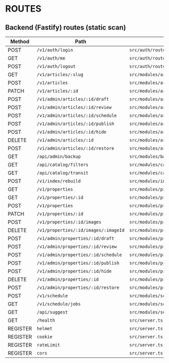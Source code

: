 # ROUTES

## Backend (Fastify) routes (static scan)

| Method | Path | File |
|---|---|---|
| POST | `/v1/auth/login` | `src/auth/routes.ts` |
| GET | `/v1/auth/me` | `src/auth/routes.ts` |
| POST | `/v1/auth/logout` | `src/auth/routes.ts` |
| GET | `/v1/articles/:slug` | `src/modules/articles/routes.ts` |
| POST | `/v1/articles` | `src/modules/articles/routes.ts` |
| PATCH | `/v1/articles/:id` | `src/modules/articles/routes.ts` |
| POST | `/v1/admin/articles/:id/draft` | `src/modules/articles/routes.ts` |
| POST | `/v1/admin/articles/:id/review` | `src/modules/articles/routes.ts` |
| POST | `/v1/admin/articles/:id/schedule` | `src/modules/articles/routes.ts` |
| POST | `/v1/admin/articles/:id/publish` | `src/modules/articles/routes.ts` |
| POST | `/v1/admin/articles/:id/hide` | `src/modules/articles/routes.ts` |
| DELETE | `/v1/admin/articles/:id` | `src/modules/articles/routes.ts` |
| POST | `/v1/admin/articles/:id/restore` | `src/modules/articles/routes.ts` |
| GET | `/api/admin/backup` | `src/modules/backup/routes.ts` |
| GET | `/api/catalog/filters` | `src/modules/catalog/routes.ts` |
| GET | `/api/catalog/transit` | `src/modules/catalog/routes.ts` |
| POST | `/v1/index/rebuild` | `src/modules/index/routes.ts` |
| GET | `/v1/properties` | `src/modules/properties/routes.ts` |
| GET | `/v1/properties/:id` | `src/modules/properties/routes.ts` |
| POST | `/v1/properties` | `src/modules/properties/routes.ts` |
| PATCH | `/v1/properties/:id` | `src/modules/properties/routes.ts` |
| POST | `/v1/properties/:id/images` | `src/modules/properties/routes.ts` |
| DELETE | `/v1/properties/:id/images/:imageId` | `src/modules/properties/routes.ts` |
| POST | `/v1/admin/properties/:id/draft` | `src/modules/properties/routes.ts` |
| POST | `/v1/admin/properties/:id/review` | `src/modules/properties/routes.ts` |
| POST | `/v1/admin/properties/:id/schedule` | `src/modules/properties/routes.ts` |
| POST | `/v1/admin/properties/:id/publish` | `src/modules/properties/routes.ts` |
| POST | `/v1/admin/properties/:id/hide` | `src/modules/properties/routes.ts` |
| DELETE | `/v1/admin/properties/:id` | `src/modules/properties/routes.ts` |
| POST | `/v1/admin/properties/:id/restore` | `src/modules/properties/routes.ts` |
| POST | `/v1/schedule` | `src/modules/scheduler/routes.ts` |
| GET | `/v1/schedule/jobs` | `src/modules/scheduler/routes.ts` |
| GET | `/api/suggest` | `src/modules/suggest/routes.ts` |
| GET | `/health` | `src/server.ts` |
| REGISTER | `helmet` | `src/server.ts` |
| REGISTER | `cookie` | `src/server.ts` |
| REGISTER | `rateLimit` | `src/server.ts` |
| REGISTER | `cors` | `src/server.ts` |